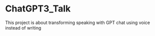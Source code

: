 # ChatGPT3_Talk
This project is about transforming speaking with GPT chat using voice instead of writing
